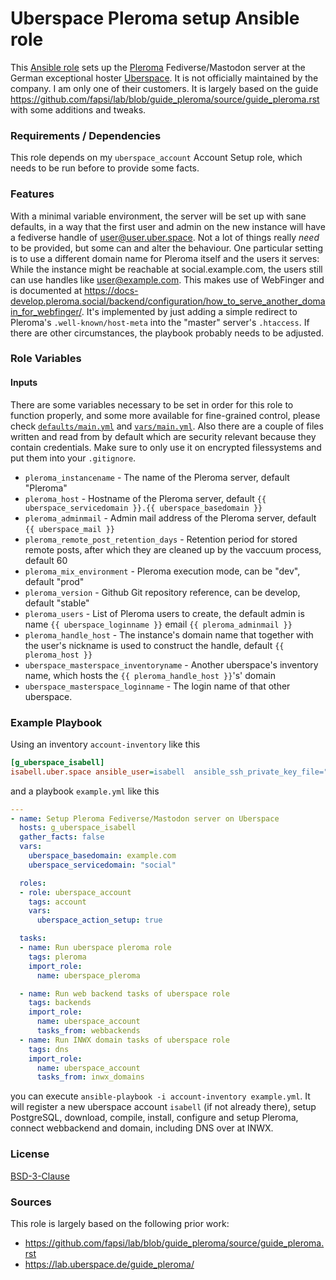 # Uberspace Pleroma setup Ansible role

This [Ansible role](https://docs.ansible.com/ansible/latest/user_guide/playbooks_reuse_roles.html) sets up the [Pleroma](https://pleroma.social/) Fediverse/Mastodon server at the German exceptional hoster [Uberspace](https://uberspace.de/). It is not officially maintained by the company. I am only one of their customers. It is largely based on the guide https://github.com/fapsi/lab/blob/guide_pleroma/source/guide_pleroma.rst with some additions and tweaks.

### Requirements / Dependencies
This role depends on my `uberspace_account` Account Setup role, which needs to be run before to provide some facts.

### Features
With a minimal variable environment, the server will be set up with sane defaults, in a way that the first user and admin on the new instance will have a fediverse handle of user@user.uber.space. Not a lot of things really *need* to be provided, but some can and alter the behaviour. One particular setting is to use a different domain name for Pleroma itself and the users it serves: While the instance might be reachable at social.example.com, the users still can use handles like user@example.com. This makes use of WebFinger and is documented at https://docs-develop.pleroma.social/backend/configuration/how_to_serve_another_domain_for_webfinger/. It's implemented by just adding a simple redirect to Pleroma's `.well-known/host-meta` into the "master" server's `.htaccess`. If there are other circumstances, the playbook probably needs to be adjusted.

### Role Variables

#### Inputs
There are some variables necessary to be set in order for this role to function properly, and some more available for fine-grained control, please check [`defaults/main.yml`](defaults/main.yml) and [`vars/main.yml`](vars/main.yml). Also there are a couple of files written and read from by default which are security relevant because they contain credentials. Make sure to only use it on encrypted filessystems and put them into your `.gitignore`.

* `pleroma_instancename` - The name of the Pleroma server, default "Pleroma"
* `pleroma_host` - Hostname of the Pleroma server, default `{{ uberspace_servicedomain }}.{{ uberspace_basedomain }}`
* `pleroma_adminmail` - Admin mail address of the Pleroma server, default `{{ uberspace_mail }}`
* `pleroma_remote_post_retention_days` - Retention period for stored remote posts, after which they are cleaned up by the vaccuum process, default 60
* `pleroma_mix_environment` - Pleroma execution mode, can be "dev", default "prod"
* `pleroma_version` - Github Git repository reference, can be develop, default "stable"
* `pleroma_users` - List of Pleroma users to create, the default admin is name `{{ uberspace_loginname }}` email `{{ pleroma_adminmail }}`
* `pleroma_handle_host` - The instance's domain name that together with the user's nickname is used to construct the handle, default `{{ pleroma_host }}`
* `uberspace_masterspace_inventoryname` - Another uberspace's inventory name, which hosts the `{{ pleroma_handle_host }}`'s' domain
* `uberspace_masterspace_loginname` - The login name of that other uberspace.

### Example Playbook

Using an inventory `account-inventory` like this

```ini
[g_uberspace_isabell]
isabell.uber.space ansible_user=isabell  ansible_ssh_private_key_file="{{ uberspace_loginkey_path }}"
```

and a playbook `example.yml` like this

```yml
---
- name: Setup Pleroma Fediverse/Mastodon server on Uberspace
  hosts: g_uberspace_isabell
  gather_facts: false
  vars:
    uberspace_basedomain: example.com
    uberspace_servicedomain: "social"

  roles:
  - role: uberspace_account
    tags: account
    vars:
      uberspace_action_setup: true

  tasks:
  - name: Run uberspace pleroma role
    tags: pleroma
    import_role:
      name: uberspace_pleroma

  - name: Run web backend tasks of uberspace role
    tags: backends
    import_role:
      name: uberspace_account
      tasks_from: webbackends
  - name: Run INWX domain tasks of uberspace role
    tags: dns
    import_role:
      name: uberspace_account
      tasks_from: inwx_domains
```

you can execute `ansible-playbook -i account-inventory example.yml`. It will register a new uberspace account `isabell` (if not already there), setup PostgreSQL, download, compile, install, configure and setup Pleroma, connect webbackend and domain, including DNS over at INWX.

### License

[BSD-3-Clause](https://opensource.org/licenses/BSD-3-Clause)

### Sources

This role is largely based on the following prior work:
* https://github.com/fapsi/lab/blob/guide_pleroma/source/guide_pleroma.rst
* https://lab.uberspace.de/guide_pleroma/
